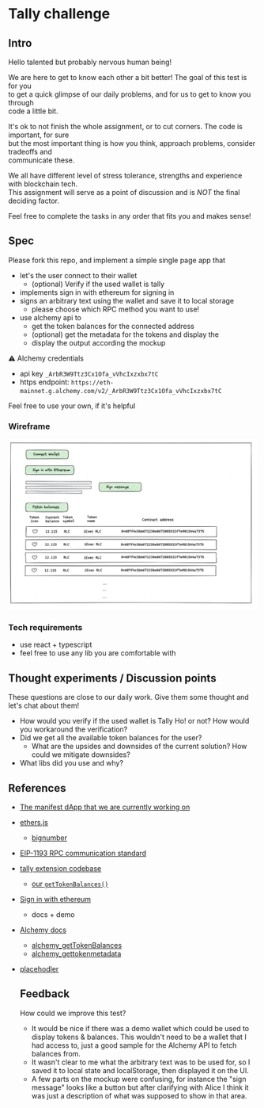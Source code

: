 # Tally challenge

## Intro

Hello talented but probably nervous human being!

We are here to get to know each other a bit better! The goal of this test is for you \
to get a quick glimpse of our daily problems, and for us to get to know you through \
code a little bit.

It's ok to not finish the whole assignment, or to cut corners. The code is important, for sure \
but the most important thing is how you think, approach problems, consider tradeoffs and \
communicate these.

We all have different level of stress tolerance, strengths and experience with blockchain tech. \
This assignment will serve as a point of discussion and is _NOT_ the final deciding factor.

Feel free to complete the tasks in any order that fits you and makes sense!

## Spec

Please fork this repo, and implement a simple single page app that

- let's the user connect to their wallet
  - (optional) Verify if the used wallet is tally
- implements sign in with ethereum for signing in
- signs an arbitrary text using the wallet and save it to local storage
  - please choose which RPC method you want to use!
- use alchemy api to
  - get the token balances for the connected address
  - (optional) get the metadata for the tokens and display the
  - display the output according the mockup

⚠️ Alchemy credentials

- api key `_ArbR3W9Ttz3Cx1Ofa_vVhcIxzxbx7tC`
- https endpoint: `https://eth-mainnet.g.alchemy.com/v2/_ArbR3W9Ttz3Cx1Ofa_vVhcIxzxbx7tC`

Feel free to use your own, if it's helpful

### Wireframe

![Tally challange wireframe](wireframe.png?raw=true "Title")

### Tech requirements

- use react + typescript
- feel free to use any lib you are comfortable with

## Thought experiments / Discussion points

These questions are close to our daily work. Give them some thought and let's chat about them!

- How would you verify if the used wallet is Tally Ho! or not? How would you workaround the verification?
- Did we get all the available token balances for the user?
  - What are the upsides and downsides of the current solution? How could we mitigate downsides?
- What libs did you use and why?

## References

- [The manifest dApp that we are currently working on](https://github.com/tallycash/tally.cash/tree/manifesto-dapp)
- [ethers.js](https://docs.ethers.io/v5/)
  - [bignumber](https://docs.ethers.io/v5/api/utils/bignumber/)
- [EIP-1193 RPC communication standard](https://github.com/ethereum/EIPs/blob/master/EIPS/eip-1193.md)
- [tally extension codebase](https://github.com/tallycash/extension)
  - [our `getTokenBalances()`](https://github.com/tallycash/extension/blob/831676b8807e61b59a99821f0cc2ba80992b8f3f/background/lib/alchemy.ts#L145)
- [Sign in with ethereum](https://login.xyz/)
  - docs + demo
- [Alchemy docs](https://docs.alchemy.com/alchemy/)
  - [alchemy_getTokenBalances](https://docs.alchemy.com/alchemy/enhanced-apis/token-api/alchemy_gettokenbalances)
  - [alchemy_gettokenmetadata](https://docs.alchemy.com/alchemy/enhanced-apis/token-api/alchemy_gettokenmetadata)
- [placehodler](https://placehodler.shapelabs.co/)

  ## Feedback

  How could we improve this test?

  - It would be nice if there was a demo wallet which could be used to display tokens & balances. This wouldn't need to be a wallet that I had access to, just a good sample for the Alchemy API to fetch balances from.
  - It wasn't clear to me what the arbitrary text was to be used for, so I saved it to local state and localStorage, then displayed it on the UI.
  - A few parts on the mockup were confusing, for instance the "sign message" looks like a button but after clarifying with Alice I think it was just a description of what was supposed to show in that area.
